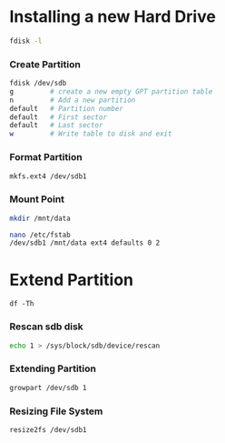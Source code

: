 # Installing a new Hard Drive
```bash
fdisk -l
```
### Create Partition
```bash
fdisk /dev/sdb
g         # create a new empty GPT partition table
n         # Add a new partition
default   # Partition number
default   # First sector
default   # Last sector
w         # Write table to disk and exit
```

### Format Partition
```bash
mkfs.ext4 /dev/sdb1
```

### Mount Point
```bash
mkdir /mnt/data
```
```bash
nano /etc/fstab
/dev/sdb1 /mnt/data ext4 defaults 0 2
```



# Extend Partition
```
df -Th
```
### Rescan sdb disk
```bash
echo 1 > /sys/block/sdb/device/rescan
```
### Extending Partition
```bash
growpart /dev/sdb 1
```
### Resizing File System
```bash
resize2fs /dev/sdb1
```
